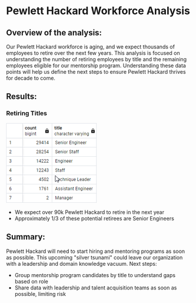 # Pewlett Hackard Workforce Analysis

## Overview of the analysis: 

Our Pewlett Hackard workforce is aging, and we expect thousands of employees to retire over the next few years.  This analysis is focused on understanding the number of retiring employees by title and the remaining employees eligible for our mentorship program. Understanding these data points will help us define the next steps to ensure Pewlett Hackard thrives for decade to come.

## Results: 

### Retiring Titles 

![This is an image](https://github.com/krisnagoda/Pewlett-Hackard-Analysis/blob/6361128f0f7561142e1c7186291cdd82be57d79b/Images/retiring_titles.png)

 - We expect over 90k Pewlett Hackard to retire in the next year
 - Approximately 1/3 of these potential retirees are Senior Engineers  

## Summary: 

Pewlett Hackard will need to start hiring and mentoring programs as soon as possible. This upcoming "silver tsunami" could leave our organization with a leadership and domain knowledge vacuum. Next steps:

 - Group mentorship program candidates by title to understand gaps based on role
 - Share data with leadership and talent acquisition teams as soon as possible, limiting risk


